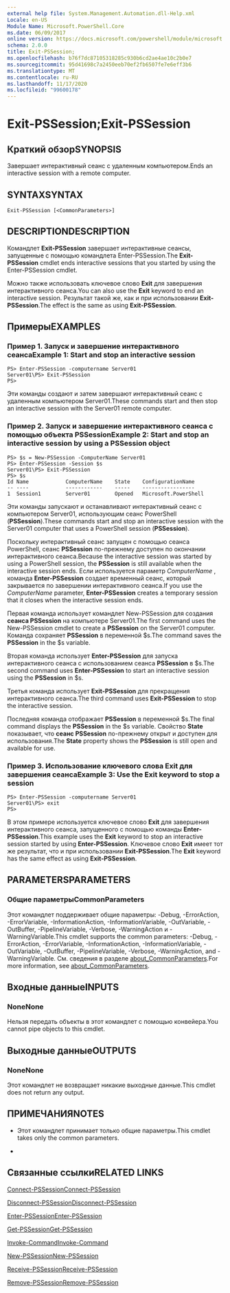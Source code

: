 ```yaml
---
external help file: System.Management.Automation.dll-Help.xml
Locale: en-US
Module Name: Microsoft.PowerShell.Core
ms.date: 06/09/2017
online version: https://docs.microsoft.com/powershell/module/microsoft.powershell.core/exit-pssession?view=powershell-7.2&WT.mc_id=ps-gethelp
schema: 2.0.0
title: Exit-PSSession;
ms.openlocfilehash: b76f7dc87105318285c930b6cd2ae4ae10c2b0e7
ms.sourcegitcommit: 95d41698c7a2450eeb70ef2fb6507fe7e6eff3b6
ms.translationtype: MT
ms.contentlocale: ru-RU
ms.lasthandoff: 11/17/2020
ms.locfileid: "99600178"
---
```

# <span data-ttu-id="4b697-102">Exit-PSSession;</span><span class="sxs-lookup"><span data-stu-id="4b697-102">Exit-PSSession</span></span>

## <span data-ttu-id="4b697-103">Краткий обзор</span><span class="sxs-lookup"><span data-stu-id="4b697-103">SYNOPSIS</span></span>
<span data-ttu-id="4b697-104">Завершает интерактивный сеанс с удаленным компьютером.</span><span class="sxs-lookup"><span data-stu-id="4b697-104">Ends an interactive session with a remote computer.</span></span>

## <span data-ttu-id="4b697-105">SYNTAX</span><span class="sxs-lookup"><span data-stu-id="4b697-105">SYNTAX</span></span>

```
Exit-PSSession [<CommonParameters>]
```

## <span data-ttu-id="4b697-106">DESCRIPTION</span><span class="sxs-lookup"><span data-stu-id="4b697-106">DESCRIPTION</span></span>

<span data-ttu-id="4b697-107">Командлет **Exit-PSSession** завершает интерактивные сеансы, запущенные с помощью командлета Enter-PSSession.</span><span class="sxs-lookup"><span data-stu-id="4b697-107">The **Exit-PSSession** cmdlet ends interactive sessions that you started by using the Enter-PSSession cmdlet.</span></span>

<span data-ttu-id="4b697-108">Можно также использовать ключевое слово **Exit** для завершения интерактивного сеанса.</span><span class="sxs-lookup"><span data-stu-id="4b697-108">You can also use the **Exit** keyword to end an interactive session.</span></span>
<span data-ttu-id="4b697-109">Результат такой же, как и при использовании **Exit-PSSession**.</span><span class="sxs-lookup"><span data-stu-id="4b697-109">The effect is the same as using **Exit-PSSession**.</span></span>

## <span data-ttu-id="4b697-110">Примеры</span><span class="sxs-lookup"><span data-stu-id="4b697-110">EXAMPLES</span></span>

### <span data-ttu-id="4b697-111">Пример 1. Запуск и завершение интерактивного сеанса</span><span class="sxs-lookup"><span data-stu-id="4b697-111">Example 1: Start and stop an interactive session</span></span>

```
PS> Enter-PSSession -computername Server01
Server01\PS> Exit-PSSession
PS>
```

<span data-ttu-id="4b697-112">Эти команды создают и затем завершают интерактивный сеанс с удаленным компьютером Server01.</span><span class="sxs-lookup"><span data-stu-id="4b697-112">These commands start and then stop an interactive session with the Server01 remote computer.</span></span>

### <span data-ttu-id="4b697-113">Пример 2. Запуск и завершение интерактивного сеанса с помощью объекта PSSession</span><span class="sxs-lookup"><span data-stu-id="4b697-113">Example 2: Start and stop an interactive session by using a PSSession object</span></span>

```
PS> $s = New-PSSession -ComputerName Server01
PS> Enter-PSSession -Session $s
Server01\PS> Exit-PSSession
PS> $s
Id Name            ComputerName    State    ConfigurationName
-- ----            ------------    -----    -----------------
1  Session1        Server01        Opened   Microsoft.PowerShell
```

<span data-ttu-id="4b697-114">Эти команды запускают и останавливают интерактивный сеанс с компьютером Server01, использующим сеанс PowerShell (**PSSession**).</span><span class="sxs-lookup"><span data-stu-id="4b697-114">These commands start and stop an interactive session with the Server01 computer that uses a PowerShell session (**PSSession**).</span></span>

<span data-ttu-id="4b697-115">Поскольку интерактивный сеанс запущен с помощью сеанса PowerShell, сеанс **PSSession** по-прежнему доступен по окончании интерактивного сеанса.</span><span class="sxs-lookup"><span data-stu-id="4b697-115">Because the interactive session was started by using a PowerShell session, the **PSSession** is still available when the interactive session ends.</span></span>
<span data-ttu-id="4b697-116">Если используется параметр *ComputerName* , команда **Enter-PSSession** создает временный сеанс, который закрывается по завершении интерактивного сеанса.</span><span class="sxs-lookup"><span data-stu-id="4b697-116">If you use the *ComputerName* parameter, **Enter-PSSession** creates a temporary session that it closes when the interactive session ends.</span></span>

<span data-ttu-id="4b697-117">Первая команда использует командлет New-PSSession для создания **сеанса PSSession** на компьютере Server01.</span><span class="sxs-lookup"><span data-stu-id="4b697-117">The first command uses the New-PSSession cmdlet to create a **PSSession** on the Server01 computer.</span></span>
<span data-ttu-id="4b697-118">Команда сохраняет **PSSession** в переменной $s.</span><span class="sxs-lookup"><span data-stu-id="4b697-118">The command saves the **PSSession** in the $s variable.</span></span>

<span data-ttu-id="4b697-119">Вторая команда использует **Enter-PSSession** для запуска интерактивного сеанса с использованием сеанса **PSSession** в $s.</span><span class="sxs-lookup"><span data-stu-id="4b697-119">The second command uses **Enter-PSSession** to start an interactive session using the **PSSession** in $s.</span></span>

<span data-ttu-id="4b697-120">Третья команда использует **Exit-PSSession** для прекращения интерактивного сеанса.</span><span class="sxs-lookup"><span data-stu-id="4b697-120">The third command uses **Exit-PSSession** to stop the interactive session.</span></span>

<span data-ttu-id="4b697-121">Последняя команда отображает **PSSession** в переменной $s.</span><span class="sxs-lookup"><span data-stu-id="4b697-121">The final command displays the **PSSession** in the $s variable.</span></span>
<span data-ttu-id="4b697-122">Свойство **State** показывает, что **сеанс PSSession** по-прежнему открыт и доступен для использования.</span><span class="sxs-lookup"><span data-stu-id="4b697-122">The **State** property shows the **PSSession** is still open and available for use.</span></span>

### <span data-ttu-id="4b697-123">Пример 3. Использование ключевого слова Exit для завершения сеанса</span><span class="sxs-lookup"><span data-stu-id="4b697-123">Example 3: Use the Exit keyword to stop a session</span></span>

```
PS> Enter-PSSession -computername Server01
Server01\PS> exit
PS>
```

<span data-ttu-id="4b697-124">В этом примере используется ключевое слово **Exit** для завершения интерактивного сеанса, запущенного с помощью команды **Enter-PSSession**.</span><span class="sxs-lookup"><span data-stu-id="4b697-124">This example uses the **Exit** keyword to stop an interactive session started by using **Enter-PSSession**.</span></span>
<span data-ttu-id="4b697-125">Ключевое слово **Exit** имеет тот же результат, что и при использовании **Exit-PSSession**.</span><span class="sxs-lookup"><span data-stu-id="4b697-125">The **Exit** keyword has the same effect as using **Exit-PSSession**.</span></span>

## <span data-ttu-id="4b697-126">PARAMETERS</span><span class="sxs-lookup"><span data-stu-id="4b697-126">PARAMETERS</span></span>

### <span data-ttu-id="4b697-127">Общие параметры</span><span class="sxs-lookup"><span data-stu-id="4b697-127">CommonParameters</span></span>

<span data-ttu-id="4b697-128">Этот командлет поддерживает общие параметры: -Debug, -ErrorAction, -ErrorVariable, -InformationAction, -InformationVariable, -OutVariable, -OutBuffer, -PipelineVariable, -Verbose, -WarningAction и -WarningVariable.</span><span class="sxs-lookup"><span data-stu-id="4b697-128">This cmdlet supports the common parameters: -Debug, -ErrorAction, -ErrorVariable, -InformationAction, -InformationVariable, -OutVariable, -OutBuffer, -PipelineVariable, -Verbose, -WarningAction, and -WarningVariable.</span></span> <span data-ttu-id="4b697-129">См. сведения в разделе [about_CommonParameters](https://go.microsoft.com/fwlink/?LinkID=113216).</span><span class="sxs-lookup"><span data-stu-id="4b697-129">For more information, see [about_CommonParameters](https://go.microsoft.com/fwlink/?LinkID=113216).</span></span>

## <span data-ttu-id="4b697-130">Входные данные</span><span class="sxs-lookup"><span data-stu-id="4b697-130">INPUTS</span></span>

### <span data-ttu-id="4b697-131">None</span><span class="sxs-lookup"><span data-stu-id="4b697-131">None</span></span>

<span data-ttu-id="4b697-132">Нельзя передать объекты в этот командлет с помощью конвейера.</span><span class="sxs-lookup"><span data-stu-id="4b697-132">You cannot pipe objects to this cmdlet.</span></span>

## <span data-ttu-id="4b697-133">Выходные данные</span><span class="sxs-lookup"><span data-stu-id="4b697-133">OUTPUTS</span></span>

### <span data-ttu-id="4b697-134">None</span><span class="sxs-lookup"><span data-stu-id="4b697-134">None</span></span>

<span data-ttu-id="4b697-135">Этот командлет не возвращает никакие выходные данные.</span><span class="sxs-lookup"><span data-stu-id="4b697-135">This cmdlet does not return any output.</span></span>

## <span data-ttu-id="4b697-136">ПРИМЕЧАНИЯ</span><span class="sxs-lookup"><span data-stu-id="4b697-136">NOTES</span></span>

* <span data-ttu-id="4b697-137">Этот командлет принимает только общие параметры.</span><span class="sxs-lookup"><span data-stu-id="4b697-137">This cmdlet takes only the common parameters.</span></span>

*

## <span data-ttu-id="4b697-138">Связанные ссылки</span><span class="sxs-lookup"><span data-stu-id="4b697-138">RELATED LINKS</span></span>

[<span data-ttu-id="4b697-139">Connect-PSSession</span><span class="sxs-lookup"><span data-stu-id="4b697-139">Connect-PSSession</span></span>](Connect-PSSession.md)

[<span data-ttu-id="4b697-140">Disconnect-PSSession</span><span class="sxs-lookup"><span data-stu-id="4b697-140">Disconnect-PSSession</span></span>](Disconnect-PSSession.md)

[<span data-ttu-id="4b697-141">Enter-PSSession</span><span class="sxs-lookup"><span data-stu-id="4b697-141">Enter-PSSession</span></span>](Enter-PSSession.md)

[<span data-ttu-id="4b697-142">Get-PSSession</span><span class="sxs-lookup"><span data-stu-id="4b697-142">Get-PSSession</span></span>](Get-PSSession.md)

[<span data-ttu-id="4b697-143">Invoke-Command</span><span class="sxs-lookup"><span data-stu-id="4b697-143">Invoke-Command</span></span>](Invoke-Command.md)

[<span data-ttu-id="4b697-144">New-PSSession</span><span class="sxs-lookup"><span data-stu-id="4b697-144">New-PSSession</span></span>](New-PSSession.md)

[<span data-ttu-id="4b697-145">Receive-PSSession</span><span class="sxs-lookup"><span data-stu-id="4b697-145">Receive-PSSession</span></span>](Receive-PSSession.md)

[<span data-ttu-id="4b697-146">Remove-PSSession</span><span class="sxs-lookup"><span data-stu-id="4b697-146">Remove-PSSession</span></span>](Remove-PSSession.md)

